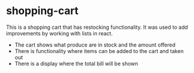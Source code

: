 # shopping-cart
This is a shopping cart that has restocking functionality. It was used to add improvements by working with lists in react.

- The cart shows what produce are in stock and the amount offered
- There is functionality where items can be added to the cart and taken out
- There is a display where the total bill will be shown
